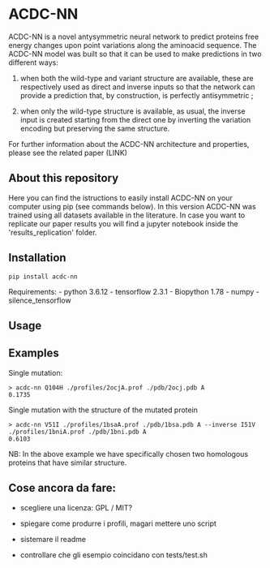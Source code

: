 # ACDC-NN

ACDC-NN is a novel antysymmetric neural network to predict proteins free energy changes upon point variations along the aminoacid sequence.
The  ACDC-NN  model  was  built  so that it can be used to make predictions in two different ways: 

1) when both the wild-type and variant structure are available, these are respectively used as direct and inverse  inputs  so  that  the  network  can  provide a  prediction  that,  by  construction,  is  perfectly antisymmetric ; 

2) when only the wild-type structure is available, as usual,  the  inverse  input  is  created  starting  from the direct one by inverting the variation encoding but preserving the same structure. 

For further information about the ACDC-NN architecture and properties, please see the related paper (LINK)

## About this repository

Here you can find the istructions to easily install ACDC-NN on your computer using pip (see commands below).
In this version ACDC-NN was trained using all datasets available in the literature.
In case you want to replicate our paper results you will find a jupyter notebook inside the 'results_replication' folder.


## Installation
```
pip install acdc-nn
```

Requirements:
	- python 3.6.12
	- tensorflow 2.3.1
	- Biopython 1.78
	- numpy 
	- silence_tensorflow 


## Usage


## Examples
Single mutation:
```
> acdc-nn Q104H ./profiles/2ocjA.prof ./pdb/2ocj.pdb A
0.1735
```
Single mutation with the structure of the mutated protein
```
> acdc-nn V51I ./profiles/1bsaA.prof ./pdb/1bsa.pdb A --inverse I51V ./profiles/1bniA.prof ./pdb/1bni.pdb A 
0.6103
```

NB: In the above example we have specifically chosen two homologous proteins that have similar structure.

## Cose ancora da fare:
- scegliere una licenza: GPL / MIT?
- spiegare come produrre i profili, magari mettere uno script
- sistemare il readme

- controllare che gli esempio coincidano con tests/test.sh
